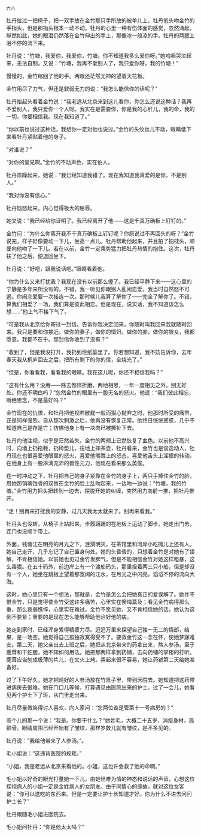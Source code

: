     六八 

   牡丹拉过一把椅子，把一双手放在金竹那只手所放的被单儿上。牡丹低头吻金竹的手指头，但是那指头根本一动不动。牡丹的心里一种有伤体面的感觉，忽然涌起，纵然如此，她的眼泪仍然落在金竹伸出的手上，那像冰一般凉的手。牡丹的两腮上泪不停的流下来。

   牡丹说：“竹塘，我爱你，我爱你，竹塘。你不知道我多么爱你呀。”她呜咽哭泣起来，无法自制。又说：“竹塘，我再不爱别人了，我只爱你呀，我的竹塘！”

   慢慢的，金竹缩回了他的手。两眼还茫然无神的望着天花板。

   金竹用尽了力气，但还是软弱无力的说：“我怎么能信你的话呢？”

   牡丹抬起头看着金竹说：“我老远从北京来到这儿看你，你怎么还说这种话？我再不爱别人，我只爱你一个人呀。我实在是需要你，你是我的心肝儿，我的命，我的一切。你要相信我。现在我知道了。”

   “你以前也说过这种话，我想你一定对他也说过。”金竹的头纹丝儿不动，眼睛低下来看牡丹紧贴着他的身子。

   “对谁说？”

   “对你的堂兄啊。”金竹的不动声色，实在怕人。

   牡丹烦躁起来，她说：“我已经知道我错了。现在我知道我真爱的是你，不是别人。”

   “我对你没有信心。”

   牡丹恼怒起来，内心觉得极大的屈辱。

   她又说：“我已经给你证明了。我已经离开了他——这是千真万确板上钉钉的。”

   金竹问：“为什么你离开我不千真万确板上钉钉呢？你原说过不再回头的呀？”金竹说完，样子好像要动一下儿，坐高一点儿。牡丹帮助他起来，并且拍了拍枕头，顺便向他吻了一下儿。若在以前，金竹一定乘势猛力把牡丹热情的抱住。这次，牡丹扶了他之后，便退回坐下。

   牡丹说：“好吧，跟我说话吧。”眼睛看着他。

   “你为什么又来打扰我？我现在没有以前那么傻了。我已经平静下来——这心里的宁静是多年来所没有的。不错，我一听见你跟别人乱闹恋爱，我当时自然怒不可遏。你闹恋爱要一次接连一次。那时候儿我算了解你了——完全了解你了。不错，算我们相爱了一场，我们算是彼此相恋。但是现在，说实话，我不知道该怎么想……”他上气不接下气了。

   “可是我从北京给你寄过一封信。告诉你我决定回来，你随时叫我回来我就随时回来。我只是要和你接近。做你的妻子，做你的情妇，做你的妾，做你的妓女，我都愿意。我都不在乎。那封信你收到了没有？”

   “收到了，但是我没打开，我扔到烂纸篓里了。你若想知道，我不妨告诉你，去年春天我从桐庐回去之后，把所有剩下的你的信，全烧光了。”

   “但是，你看看我，看看我的眼睛。我在这儿呢，你还不相信我吗？”

   “这有什么用？没用——除去憔悴折磨，两地相思，一年一度相见之外，别无好处。你还不明白吗？”忽然金竹的眼里有一股无名的怒火。他说：“我们彼此相忘，断绝思念，不是最好吗？”

   金竹现在的仇恨，和牡丹把他视若敝屣一般而狠心抛弃之时，他那时所受的痛苦，正是同样强烈。自从那次刺激之后，他再没有恢复正常。他终日恍恍惑惑，几乎不知道自己是存是亡；彷佛他身上有一块肉已被撕扯下去。

   牡丹向他注视，似乎是茫然若失。金竹的两颊上已然恢复了血色。以前他不高兴时，向墙上扔拖鞋，扔椅垫儿，往地上摔茶壶，牡丹看来，金竹也是俊逸动人，牡丹现在也很喜爱他眼里的怒火，喜爱他嘴唇上的怒态，喜爱他舌头上淫猥的转动。在他身上有一股淋漓充沛的兽性元力，他现在看来那么英俊。

   在一时冲动之下，牡丹把自己的身子紧靠在金竹的身子上，两只手捧住金竹的脸，用她那销魂蚀骨的双唇在金竹的脸上乱吻起来，一边吻一边说：“竹塘，我的竹塘。”金竹用力把头扭转到一边去，摆脱开她的纠缠，突然用力向前一推，把牡丹推开。

   “走！别再来打扰我的安静，过几天我太太就来了。别再来看我。”

   牡丹头也没转，从椅子上站起来，步履蹒跚的在地板上运动了脚步。她走出门去，连门也没顺手带上。

   外面，钱塘江在明亮的月光之下，涟漪明灭，在茶馆里和河岸小吃摊儿上还有人。她自己走开，几乎忘记了自己置身何处。她的头昏昏的，只想着金竹是对她有了误解，不肯相信她。以前她也见过金竹发脾气，但是不能相信金竹对她这样粗暴，这么毒狠。在五十码外，前边岸上有一个渡船码头，那里拴着两三只小船，但是却没有一个人，她坐在跳板上望着那宽阔的江水，在月光之中闪亮，滔滔不停的流向大海。

   这时，她心里只有一个想法，那就是，金竹是怎么会把她真正的爱误解了。她并不恨金竹，只是觉得使金竹受这许多痛苦，心里实在懊悔莫及；看见金竹病得那么重，那么衰弱憔悴，心里实在难过。金竹不愿见她，又不肯相信她的话，她认为这倒不要紧；重要的是现在怎么能够帮助他治好他的病。

   她走到家时，已经浑身累得精疲力尽。迢迢万里来探望自己独一无二的情郎，结果，是一场空。她觉得自己孤独寂寞得受不了。要救金竹这一念在怀，使她梦寐难安。第二天，她父亲出去上班之后，她把从北京带来的药拿出来，熬人参汤。至于鹿茸和干蛇胆，她不知如何用法。她把那两样拿到药铺，去向药铺的掌柜的打听。鹿茸应当刨成极薄的片儿，在文火上烤。弄起来很不容易，她让药铺第二天给她准备好。

   过了下午好久，她才把炖好的人参汤放在竹篮子里，带到医院去。她知道把这药带进病房去很难。她在门口儿等候，打算遇见由医院出来的护士。过了一会儿，她看见两个护士下了班，从门里走出来。

   牡丹尽量微笑得讨人喜欢，向人家问：“您两位谁是管第十一号病房的？”

   高个儿的那一个说：“我是。你要干什么？”她姓毛，大概二十五岁，消瘦身材，高颧骨。眼睛周围已经开始有了皱纹，那样岁数儿就有皱纹，是不多见的。

   牡丹说：“我给他带来了人参汤。”。

   毛小姐说：“这违背医院的规矩。”

   “小姐，我是老远从北京来看他的。小姐，这也许会救了他的命啊。”

   毛小姐以好奇的眼光打量她一下儿，由她怪难为情的神态和说话的声音，心想这位探视病人的小姐一定是金姓病人的女朋友。由于同情心的缘故，就对这位女客说：“你可以送吃的东西来。但是一定要让护士长知道才好。你为什么不进去问问护士长？”

   牡丹跟随毛小姐进医院去。

   毛小姐问牡丹：“你是他太太吗？”

